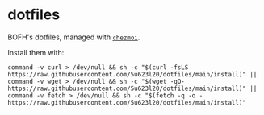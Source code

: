 # dotfiles

BOFH's dotfiles, managed with [`chezmoi`](https://github.com/twpayne/chezmoi).

Install them with:

    command -v curl > /dev/null && sh -c "$(curl -fsLS https://raw.githubusercontent.com/5u623l20/dotfiles/main/install)" || command -v wget > /dev/null && sh -c "$(wget -qO- https://raw.githubusercontent.com/5u623l20/dotfiles/main/install)" || command -v fetch > /dev/null && sh -c "$(fetch -q -o - https://raw.githubusercontent.com/5u623l20/dotfiles/main/install)"
